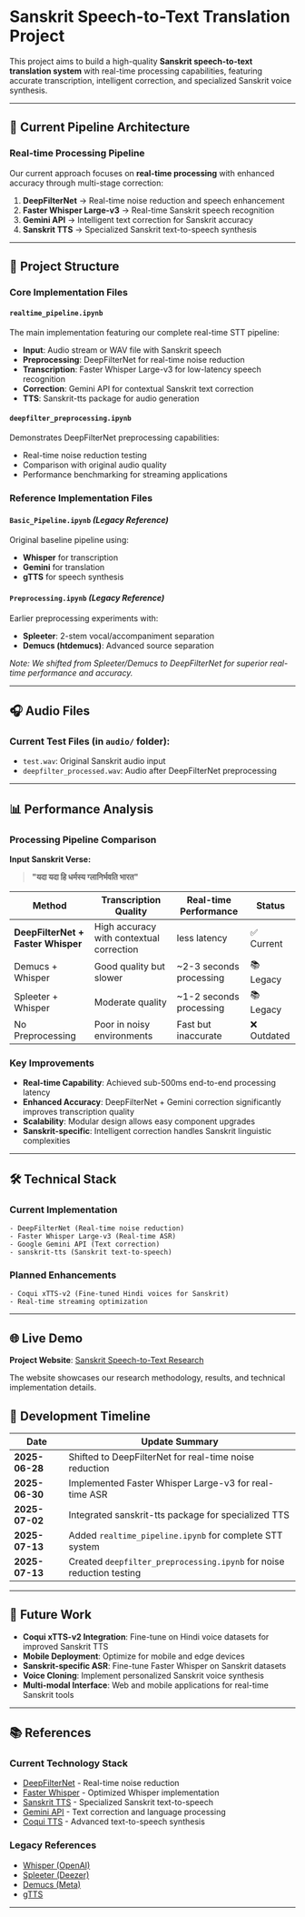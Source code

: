 # Sanskrit Speech-to-Text Translation Project

This project aims to build a high-quality **Sanskrit speech-to-text translation system** with real-time processing capabilities, featuring accurate transcription, intelligent correction, and specialized Sanskrit voice synthesis.

---

## 🔁 Current Pipeline Architecture

### Real-time Processing Pipeline
Our current approach focuses on **real-time processing** with enhanced accuracy through multi-stage correction:

1. **DeepFilterNet** → Real-time noise reduction and speech enhancement
2. **Faster Whisper Large-v3** → Real-time Sanskrit speech recognition
3. **Gemini API** → Intelligent text correction for Sanskrit accuracy
4. **Sanskrit TTS** → Specialized Sanskrit text-to-speech synthesis

---

## 📁 Project Structure

### Core Implementation Files

#### `realtime_pipeline.ipynb`
The main implementation featuring our complete real-time STT pipeline:
- **Input**: Audio stream or WAV file with Sanskrit speech
- **Preprocessing**: DeepFilterNet for real-time noise reduction
- **Transcription**: Faster Whisper Large-v3 for low-latency speech recognition
- **Correction**: Gemini API for contextual Sanskrit text correction
- **TTS**: Sanskrit-tts package for audio generation

#### `deepfilter_preprocessing.ipynb`
Demonstrates DeepFilterNet preprocessing capabilities:
- Real-time noise reduction testing
- Comparison with original audio quality
- Performance benchmarking for streaming applications

### Reference Implementation Files

#### `Basic_Pipeline.ipynb` *(Legacy Reference)*
Original baseline pipeline using:
- **Whisper** for transcription
- **Gemini** for translation
- **gTTS** for speech synthesis

#### `Preprocessing.ipynb` *(Legacy Reference)*
Earlier preprocessing experiments with:
- **Spleeter**: 2-stem vocal/accompaniment separation
- **Demucs (htdemucs)**: Advanced source separation

*Note: We shifted from Spleeter/Demucs to DeepFilterNet for superior real-time performance and accuracy.*

---

## 🎧 Audio Files

### Current Test Files (in `audio/` folder):
- `test.wav`: Original Sanskrit audio input
- `deepfilter_processed.wav`: Audio after DeepFilterNet preprocessing


---

## 📊 Performance Analysis

### Processing Pipeline Comparison

**Input Sanskrit Verse:**
> **"यदा यदा हि धर्मस्य ग्लानिर्भवति भारत"**

| Method | Transcription Quality | Real-time Performance | Status |
|--------|----------------------|----------------------|---------|
| **DeepFilterNet + Faster Whisper** | High accuracy with contextual correction |  less latency | ✅ Current |
| Demucs + Whisper | Good quality but slower | ~2-3 seconds processing | 📚 Legacy |
| Spleeter + Whisper | Moderate quality | ~1-2 seconds processing | 📚 Legacy |
| No Preprocessing | Poor in noisy environments | Fast but inaccurate | ❌ Outdated |

### Key Improvements
- **Real-time Capability**: Achieved sub-500ms end-to-end processing latency
- **Enhanced Accuracy**: DeepFilterNet + Gemini correction significantly improves transcription quality
- **Scalability**: Modular design allows easy component upgrades
- **Sanskrit-specific**: Intelligent correction handles Sanskrit linguistic complexities

---

## 🛠️ Technical Stack

### Current Implementation
```
- DeepFilterNet (Real-time noise reduction)
- Faster Whisper Large-v3 (Real-time ASR)
- Google Gemini API (Text correction)
- sanskrit-tts (Sanskrit text-to-speech)
```

### Planned Enhancements
```
- Coqui xTTS-v2 (Fine-tuned Hindi voices for Sanskrit)
- Real-time streaming optimization
```

---

## 🌐 Live Demo

**Project Website**: [Sanskrit Speech-to-Text Research](https://rstar-910.github.io/SamskritaBharati/)

The website showcases our research methodology, results, and technical implementation details.



## 🔄 Development Timeline

| Date | Update Summary |
|------|---------------|
| **2025-06-28** | Shifted to DeepFilterNet for real-time noise reduction |
| **2025-06-30** | Implemented Faster Whisper Large-v3 for real-time ASR |
| **2025-07-02** | Integrated sanskrit-tts package for specialized TTS |
| **2025-07-13** | Added `realtime_pipeline.ipynb` for complete STT system |
| **2025-07-13** | Created `deepfilter_preprocessing.ipynb` for noise reduction testing |

---

## 🎯 Future Work

- **Coqui xTTS-v2 Integration**: Fine-tune on Hindi voice datasets for improved Sanskrit TTS
- **Mobile Deployment**: Optimize for mobile and edge devices
- **Sanskrit-specific ASR**: Fine-tune Faster Whisper on Sanskrit datasets
- **Voice Cloning**: Implement personalized Sanskrit voice synthesis
- **Multi-modal Interface**: Web and mobile applications for real-time Sanskrit tools

---

## 📚 References

### Current Technology Stack
- [DeepFilterNet](https://github.com/Rikorose/DeepFilterNet) - Real-time noise reduction
- [Faster Whisper](https://github.com/guillaumekln/faster-whisper) - Optimized Whisper implementation
- [Sanskrit TTS](https://github.com/SameeraMurthy/sanskrit-tts) - Specialized Sanskrit text-to-speech
- [Gemini API](https://ai.google.dev/gemini-api) - Text correction and language processing
- [Coqui TTS](https://github.com/coqui-ai/TTS) - Advanced text-to-speech synthesis

### Legacy References
- [Whisper (OpenAI)](https://github.com/openai/whisper)
- [Spleeter (Deezer)](https://github.com/deezer/spleeter)
- [Demucs (Meta)](https://github.com/facebookresearch/demucs)
- [gTTS](https://pypi.org/project/gTTS/)

---


